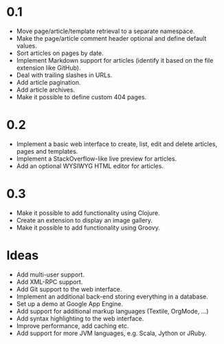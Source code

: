 0.1
===
* Move page/article/template retrieval to a separate namespace.
* Make the page/article comment header optional and define default values.
* Sort articles on pages by date.
* Implement Markdown support for articles (identify it based on the
  file extension like GitHub).
* Deal with trailing slashes in URLs.
* Add article pagination.
* Add article archives.
* Make it possible to define custom 404 pages.

0.2
===
* Implement a basic web interface to create, list, edit and delete
  articles, pages and templates.
* Implement a StackOverflow-like live preview for articles.
* Add an optional WYSIWYG HTML editor for articles.

0.3
===
* Make it possible to add functionality using Clojure.
* Create an extension to display an image gallery.
* Make it possible to add functionality using Groovy.

Ideas
=====
* Add multi-user support.
* Add XML-RPC support.
* Add Git support to the web interface.
* Implement an additional back-end storing everything in a database.
* Set up a demo at Google App Engine.
* Add support for additional markup languages (Textile, OrgMode, ...)
* Add syntax highlighting to the web interface.
* Improve performance, add caching etc.
* Add support for more JVM languages, e.g. Scala, Jython or JRuby.

